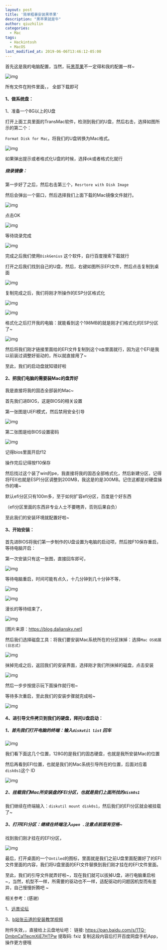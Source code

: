 ```yaml
---
layout: post
title: '简单粗暴安装黑苹果'
description: "黑苹果就是牛"
author: qiuzhilin
categories: 
  - Mac
tags: 
  - Hackintosh
  - MacOS
last_modified_at: 2019-06-06T13:46:12-05:00
---
```


首先这是我的电脑配置，当然，玩[黑苹果](http://bbs.pcbeta.com/)不一定得和我的配置一样~

![img](https://res.cloudinary.com/dvu6persj/image/upload/v1559740430/Blog/Mac/4631695-12047e962c84a9bd.png.png)

所有文件在附件里面，， 全部下载即可

#### 1、做系统盘：

1、准备一个8G以上的U盘

打开上面工具里面的TransMac软件，检测到我们的U盘，然后右击，选择如图所示的第二个：

`Format Disk for Mac`，将我们的U盘转换为Mac格式。

![img](https://res.cloudinary.com/dvu6persj/image/upload/v1559740453/Blog/Mac/4631695-8ee4a3fa2544ee71.png.png)

如果弹出提示或者格式化U盘的时候，选择ok或者格式化就行

#####  烧录镜像：

第一步好了之后，然后右击第三个，`Resrtore with Disk Image`

然后会弹出一个窗口，然后选择我们上面下载的Mac镜像文件就行。

![img](https://res.cloudinary.com/dvu6persj/image/upload/v1559740549/Blog/Mac/4631695-42fea705ad8d25db.png.png)

点击OK

![img](https://res.cloudinary.com/dvu6persj/image/upload/v1559740574/Blog/Mac/4631695-f0b7751cfb9d2071.jpg.jpg)

等待烧录完成

![img](https://res.cloudinary.com/dvu6persj/image/upload/v1559740609/Blog/Mac/4631695-2a0073619da0926e.jpg.jpg)

完成之后我们使用`DiskGenius` 这个软件，自行百度搜索下载就行

打开之后我们找到自己的U盘，然后，右键如图所示EFI文件，然后点击复制到桌面

![img](https://res.cloudinary.com/dvu6persj/image/upload/v1559740642/Blog/Mac/4631695-bf9398fd4b749553.png.png)

复制完成之后，我们将刚才所操作的ESP分区格式化

![img](https://res.cloudinary.com/dvu6persj/image/upload/v1559740677/Blog/Mac/4631695-3c7d94f242eeb3bd.png.png)

![img](https://res.cloudinary.com/dvu6persj/image/upload/v1559740749/Blog/Mac/4631695-fc8cbe9164631791.png.png)

格式化之后打开我的电脑：就能看到这个198MB的就是刚才们格式化的ESP分区了~

![img](https://res.cloudinary.com/dvu6persj/image/upload/v1559740785/Blog/Mac/4631695-099a03314708493a.png.png)

然后将我们刚才链接里面给的EFI文件复制到这个`U盘`里面就行，因为这个EFI是我以前装过调整好驱动的，所以就直接用了~

至此，我们的启动盘就知错好啦



#### 2、把我们电脑的需要装Mac的盘弄好

我是直接将我的固态全部装的Mac~

首先我们进BIOS，这是BIOS的相关设置

第一张图是UEFI模式，然后禁用安全引导

![img](https://res.cloudinary.com/dvu6persj/image/upload/v1559740813/Blog/Mac/4631695-01154e1ed9c3bf40.png.png)

第二张图是给BIOS设置密码

![img](https://res.cloudinary.com/dvu6persj/image/upload/v1559740914/Blog/Mac/4631695-95da261ffa6b623b.png.png)

记得bios里面开启f12

操作完后记得按f10保存

然后找过这个装了win的pe，我直接将我的固态全部格式化，然后新建分区，记得将FEI(也就是ESP)分区调整到200MB，我这是的是300MB。记住这都是对硬盘操作的噢~

默认efi分区只有100m多，至于如何扩容efi分区，百度是个好东西

（efi分区里面的东西非专业人士不要瞎弄，否则后果自负）

至此我们的安装环境就配置好啦~



#### 3、开始安装：

首先进BIOS将我们第一步制作的U盘设置为电脑的启动项，然后按F10保存重启，等待电脑开启：

第一次安装只有这一张图，直接回车即可，

![img](https://res.cloudinary.com/dvu6persj/image/upload/v1559740945/Blog/Mac/4631695-c89317b7547ac60d.jpg.jpg)

等待电脑重启，时间可能有点久，十几分钟到几十分钟不等，

![img](https://res.cloudinary.com/dvu6persj/image/upload/v1559740959/Blog/Mac/4631695-2d14ee8f44598193.jpg.jpg)

![img](https://res.cloudinary.com/dvu6persj/image/upload/v1559740988/Blog/Mac/4631695-3a6949860d072618.jpg.jpg)

漫长的等待结束了，

![img](https://res.cloudinary.com/dvu6persj/image/upload/v1559741023/Blog/Mac/4631695-d1fe81f6bc40177b.png.png)

[图片来源：https://blog.daliansky.net]

然后我们选择磁盘工具：将我们要安装Mac系统所在的分区抹掉：选择`Mac OS拓展(日志式)`

![img](https://res.cloudinary.com/dvu6persj/image/upload/v1559741044/Blog/Mac/4631695-aba0e03845994a9d.jpg.jpg)

抹掉完成之后，返回我们的安装界面，选择刚才我们所抹掉的磁盘，点击安装

![img](https://res.cloudinary.com/dvu6persj/image/upload/v1559741067/Blog/Mac/4631695-d442996fecbaeb8d.jpg.jpg)

然后一步步按提示玩下面操作就行啦~

等待多次重启，至此我们的安装步骤就完成啦~

![img](https://res.cloudinary.com/dvu6persj/image/upload/v1559741089/Blog/Mac/4631695-222f4d4883883b86.jpg.jpg)



#### 4、进引导文件拷贝到我们的硬盘，拜托U盘启动：

##### 1、首先我们打开电脑的终端：输入`diskutil list` 回车

![img](https://res.cloudinary.com/dvu6persj/image/upload/v1559741116/Blog/Mac/4631695-334a36d1af8c2ab4.jpg.jpg)

我们看下面这几个位置，128G的是我们的固态硬盘，也就是我所安装Mac的位置

然后再看到EFI位置，也就是我们的Mac系统引导所在的位置，后面对应着`disk0s1`这个 ID

![img](https://res.cloudinary.com/dvu6persj/image/upload/v1559741186/Blog/Mac/4631695-63891811d03d449e.png.png)

##### 2、挂载我们Mac所安装盘的FEI分区，也就是我们上面所找的`disk0s1`

我们继续在终端输入：`diskutil mount disk0s1`，然后我们的EFI分区就会被挂载了~

##### 3、打开EFI分区：继续在终端注入`open .`注意点前面有空格~

找到我们刚才挂在的EFI分区，

![img](https://res.cloudinary.com/dvu6persj/image/upload/v1559741142/Blog/Mac/4631695-464ccb0b120d1336.jpg.jpg)

最后，打开桌面的一个`Untiled`的图标，里面就是我们之前U盘里面配置好了的EFI文件里面的内容，我们将U盘里面的EFI文件替换到我们刚才挂在的EFI文件里面。

至此，我们的引导文件就弄好啦~，现在我们就可以拔掉U盘，进行电脑重启啦~，当然，机型不一样，所需要的驱动也不一样，适配驱动的问题因机型而有差异，自己慢慢折腾吧 ~

相关参考：(感谢)

1、[远景论坛](https://blog.daliansky.net/)

3、[b站张云道的安装教学视频](https://www.bilibili.com/video/av19235761)

附件失效，，直接给上云盘地址吧： 链接: https://pan.baidu.com/s/1TQ-DmbnCa11ecmXiE7HTPw 提取码: fxiz 复制这段内容后打开百度网盘手机App，操作更方便哦